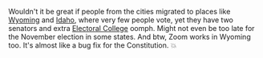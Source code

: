 Wouldn't it be great if people from the cities migrated to places like <a href="https://www.zillow.com/homes/wyoming_rb/">Wyoming</a> and <a href="https://www.zillow.com/homes/idaho_rb/">Idaho</a>, where very few people vote, yet they have two senators and extra <a href="https://en.wikipedia.org/wiki/United_States_Electoral_College">Electoral College</a> oomph. Might not even be too late for the November election in some states. And btw, Zoom works in Wyoming too. It's almost like a bug fix for the Constitution. :boom:
